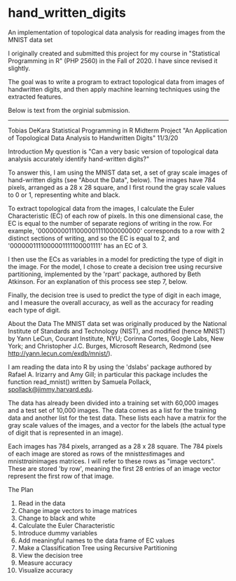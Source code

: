 # hand_written_digits
An implementation of topological data analysis for reading images from the MNIST data set

I originally created and submitted this project for my course in "Statistical Programming in R" (PHP 2560) in the Fall of 2020.  I have since revised it slightly.

The goal was to write a program to extract topological data from images of handwritten digits, and then apply machine learning techniques using the extracted features.

Below is text from the orginial submission.

- - - -

Tobias DeKara
Statistical Programming in R
Midterm Project
"An Application of Topological Data Analysis to Handwritten Digits"
11/3/20

Introduction
My question is "Can a very basic version of topological data analysis accurately identify hand-written
digits?"

To answer this, I am using the MNIST data set, a set of gray scale images of hand-written digits (see
"About the Data", below). The images have 784 pixels, arranged as a 28 x 28 square, and I first
round the gray scale values to 0 or 1, representing white and black.

To extract topological data from the images, I calculate the Euler Characteristic (EC) of each row of
pixels. In this one dimensional case, the EC is equal to the number of separate regions of writing in
the row. For example, '00000000111000001111000000000' corresponds to a row with 2 distinct
sections of writing, and so the EC is equal to 2, and '0000001111000001111100001111' has an EC of
3.

I then use the ECs as variables in a model for predicting the type of digit in the image. For the
model, I chose to create a decision tree using recursive partitioning, implemented by the 'rpart'
package, authored by Beth Atkinson. For an explanation of this process see step 7, below.

Finally, the decision tree is used to predict the type of digit in each image, and I measure the overall
accuracy, as well as the accuracy for reading each type of digit.

About the Data
The MNIST data set was originally produced by the National Institute of Standards and Technology
(NIST), and modified (hence MNIST) by Yann LeCun, Courant Institute, NYU; Corinna Cortes,
Google Labs, New York; and Christopher J.C. Burges, Microsoft Research, Redmond (see
http://yann.lecun.com/exdb/mnist/).

I am reading the data into R by using the 'dslabs' package authored by Rafael A. Irizarry and Amy
Gill; in particular this package includes the function read_mnist() written by Samuela Pollack,
spollack@jimmy.harvard.edu.

The data has already been divided into a training set with 60,000 images and a test set of 10,000
images. The data comes as a list for the training data and another list for the test data. These lists
each have a matrix for the gray scale values of the images, and a vector for the labels (the actual
type of digit that is represented in an image).

Each images has 784 pixels, arranged as a 28 x 28 square. The 784 pixels of each image are
stored as rows of the mnist$test$images and mnist$train$images matrices. I will refer
to these rows as "image vectors". These are stored 'by row', meaning the first 28 entries of an
image vector represent the first row of that image.

The Plan
1. Read in the data
2. Change image vectors to image matrices
3. Change to black and white
4. Calculate the Euler Characteristic
5. Introduce dummy variables
6. Add meaningful names to the data frame of EC values
7. Make a Classification Tree using Recursive Partitioning
8. View the decision tree
9. Measure accuracy
10. Visualize accuracy
